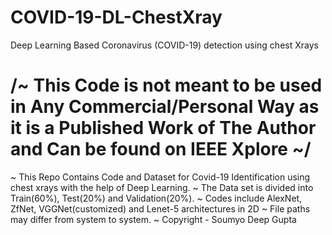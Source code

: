 # COVID-19-DL-ChestXray
Deep Learning Based Coronavirus (COVID-19) detection using chest Xrays

# /~ This Code is not meant to be used in Any Commercial/Personal Way as it is a Published Work of The Author and Can be found on IEEE Xplore ~/

~ This Repo Contains Code and Dataset for Covid-19 Identification using chest xrays with the help of Deep Learning.
~ The Data set is divided into Train(60%), Test(20%) and Validation(20%).
~ Codes include AlexNet, ZfNet, VGGNet(customized) and Lenet-5 architectures in 2D
~ File paths may differ from system to system.
~ Copyright - Soumyo Deep Gupta